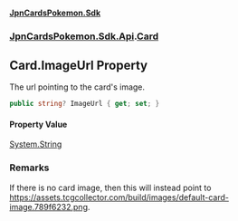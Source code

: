 #### [JpnCardsPokemon.Sdk](index.md 'index')
### [JpnCardsPokemon.Sdk.Api](JpnCardsPokemon.Sdk.Api.md 'JpnCardsPokemon.Sdk.Api').[Card](JpnCardsPokemon.Sdk.Api.Card.md 'JpnCardsPokemon.Sdk.Api.Card')

## Card.ImageUrl Property

The url pointing to the card's image.

```csharp
public string? ImageUrl { get; set; }
```

#### Property Value
[System.String](https://docs.microsoft.com/en-us/dotnet/api/System.String 'System.String')

### Remarks
If there is no card image, then this will instead point to  
https://assets.tcgcollector.com/build/images/default-card-image.789f6232.png.
